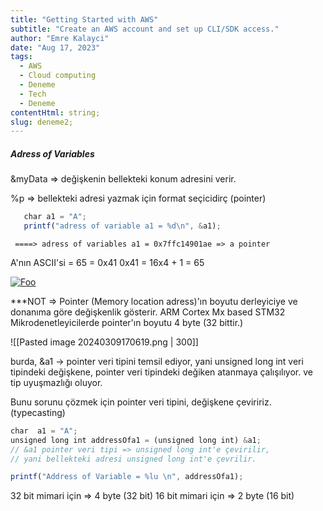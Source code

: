 ```yaml
---
title: "Getting Started with AWS"
subtitle: "Create an AWS account and set up CLI/SDK access."
author: "Emre Kalayci"
date: "Aug 17, 2023"
tags:
  - AWS
  - Cloud computing
  - Deneme
  - Tech
  - Deneme
contentHtml: string;
slug: deneme2;
---
```


##### Adress of Variables


&myData => değişkenin bellekteki konum adresini verir.

%p => bellekteki adresi yazmak için format seçicidirç (pointer)


```javascript
   char a1 = "A";
   printf("adress of variable a1 = %d\n", &a1);
   ```
	 
	 ====> adress of variables a1 = 0x7ffc14901ae => a pointer

A'nın ASCII'si = 65 = 0x41
0x41 = 16x4 + 1 = 65



<a href="http://google.com.au/" rel="some text">![Foo](https://miro.medium.com/v2/resize:fit:828/format:webp/1*pu7IMrbvONgyqmMBfySKWQ.png)</a>


***NOT => Pointer (Memory location adress)'ın boyutu derleyiciye ve donanıma göre değişkenlik gösterir.
ARM Cortex Mx based STM32 Mikrodenetleyicilerde pointer'ın boyutu 4 byte (32 bittir.)

![[Pasted image 20240309170619.png | 300]]

burda, &a1 -> pointer veri tipini temsil ediyor,
yani unsigned long int veri tipindeki değişkene, pointer veri tipindeki değiken atanmaya çalışılıyor.
ve tip uyuşmazlığı oluyor.

Bunu sorunu çözmek için pointer veri tipini, değişkene çeviririz.
(typecasting)

```javascript
char  a1 = "A";
unsigned long int addressOfa1 = (unsigned long int) &a1;
// &a1 pointer veri tipi => unsigned long int'e çevirilir,
// yani bellekteki adresi unsigned long int'e çevrilir.

printf("Address of Variable = %lu \n", addressOfa1);

```


32 bit mimari için => 4 byte (32 bit)
16 bit mimari için => 2 byte (16 bit)

